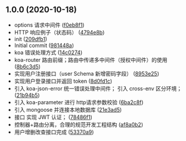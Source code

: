 ## 1.0.0 (2020-10-18)

*  options 请求中间件 ([f0eb8f1](https://github.com/twoyoung6/Zhihu-API-Koa/commit/f0eb8f1))
* HTTP 响应例子（状态码） ([4794e8b](https://github.com/twoyoung6/Zhihu-API-Koa/commit/4794e8b))
* init ([209dfb1](https://github.com/twoyoung6/Zhihu-API-Koa/commit/209dfb1))
* Initial commit ([981448a](https://github.com/twoyoung6/Zhihu-API-Koa/commit/981448a))
* koa 错误处理方式 ([14c0274](https://github.com/twoyoung6/Zhihu-API-Koa/commit/14c0274))
* koa-router 路由前缀；路由中传递多中间件（授权中间件）的使用 ([8b6c3d5](https://github.com/twoyoung6/Zhihu-API-Koa/commit/8b6c3d5))
* 实现用户注册接口（user Schema 新增密码字段） ([8953e25](https://github.com/twoyoung6/Zhihu-API-Koa/commit/8953e25))
* 实现用户登录接口并返回 token ([8d0fd1c](https://github.com/twoyoung6/Zhihu-API-Koa/commit/8d0fd1c))
* 引入 koa-json-error 统一错误处理中间件； 引入 cross-env 区分环境； ([21b94b5](https://github.com/twoyoung6/Zhihu-API-Koa/commit/21b94b5))
* 引入 koa-parameter 进行 http请求参数校验 ([6ba2c8f](https://github.com/twoyoung6/Zhihu-API-Koa/commit/6ba2c8f))
* 引入 mongoose 并连接本地数据库 ([21e3ad5](https://github.com/twoyoung6/Zhihu-API-Koa/commit/21e3ad5))
* 接口 实现 JWT 认证； ([78486f1](https://github.com/twoyoung6/Zhihu-API-Koa/commit/78486f1))
* 控制器+路由分离，合理的规范开发工程结构 ([af8a0b2](https://github.com/twoyoung6/Zhihu-API-Koa/commit/af8a0b2))
* 用户增删改查接口完成 ([53370a9](https://github.com/twoyoung6/Zhihu-API-Koa/commit/53370a9))



